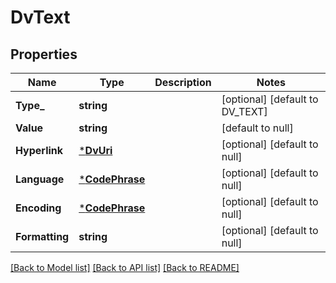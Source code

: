# DvText

## Properties
Name | Type | Description | Notes
------------ | ------------- | ------------- | -------------
**Type_** | **string** |  | [optional] [default to DV_TEXT]
**Value** | **string** |  | [default to null]
**Hyperlink** | [***DvUri**](DvUri.md) |  | [optional] [default to null]
**Language** | [***CodePhrase**](CodePhrase.md) |  | [optional] [default to null]
**Encoding** | [***CodePhrase**](CodePhrase.md) |  | [optional] [default to null]
**Formatting** | **string** |  | [optional] [default to null]

[[Back to Model list]](../README.md#documentation-for-models) [[Back to API list]](../README.md#documentation-for-api-endpoints) [[Back to README]](../README.md)


